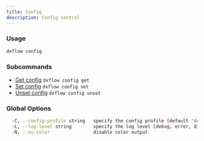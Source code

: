 ```yaml
---
title: Config 
description: Config control
---
```


### Usage

```bash
dxflow config
```

### Subcommands

- [Get config](/docs/cli/config/get) `dxflow config get`
- [Set config](/docs/cli/config/set) `dxflow config set`
- [Unset config](/docs/cli/config/unset) `dxflow config unset`

### Global Options

```bash
  -C, --config-profile string   specify the config profile (default "default")
  -L, --log-level string        specify the log level [debug, error, disabled] (default "disabled")
  -N, --no-color                disable color output
```

